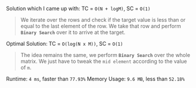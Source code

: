 Solution which I came up with: TC = `O(N + logM)`, SC = `O(1)`

> We iterate over the rows and check if the target value is less than or equal to the last element of the row.
> We take that row and perform **`Binary Search`** over it to arrive at the target.

Optimal Solution: TC = `O(log(N x M))`, SC = `O(1)`

> The idea remains the same, we perform **`Binary Search`** over the whole matrix.
> We just have to tweak the `mid element` according to the value of `m`.

Runtime: `4 ms`, faster than `77.93%`
Memory Usage: `9.6 MB`, less than `52.18%`
